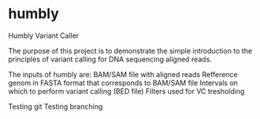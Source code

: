 # humbly
Humbly Variant Caller

The purpose of this project is to demonstrate the simple introduction to the principles of variant calling for DNA sequencing aligned reads.

The inputs of humbly are:
BAM/SAM file with aligned reads
Refference genom in FASTA format that corresponds to BAM/SAM file
Intervals on which to perform variant calling (BED file)
Filters used for VC tresholding

Testing git
Testing branching
